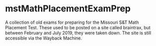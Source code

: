 # mstMathPlacementExamPrep
A collection of old exams for preparing for the Missouri S&amp;T Math Placement Test.  These used to be posted on a site called braintrax, but between February and July 2019, they were taken down.  The site is still accessible via the Wayback Machine.
